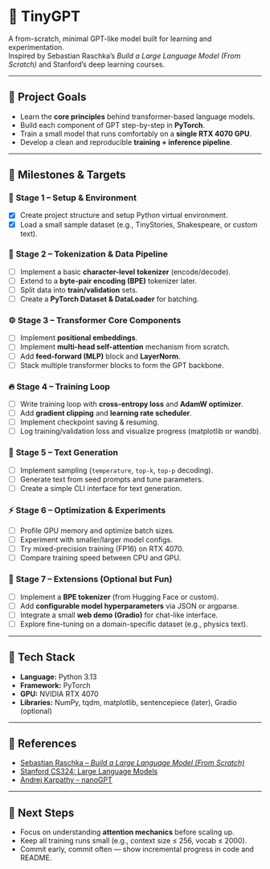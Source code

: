 # 🧠 TinyGPT

A from-scratch, minimal GPT-like model built for learning and experimentation.  
Inspired by Sebastian Raschka’s _Build a Large Language Model (From Scratch)_ and Stanford’s deep learning courses.

---

## 🎯 Project Goals

- Learn the **core principles** behind transformer-based language models.
- Build each component of GPT step-by-step in **PyTorch**.
- Train a small model that runs comfortably on a **single RTX 4070 GPU**.
- Develop a clean and reproducible **training + inference pipeline**.

---

## 🚀 Milestones & Targets

### 🧩 **Stage 1 – Setup & Environment**

- [x] Create project structure and setup Python virtual environment.
- [x] Load a small sample dataset (e.g., TinyStories, Shakespeare, or custom text).

### 🧠 **Stage 2 – Tokenization & Data Pipeline**

- [ ] Implement a basic **character-level tokenizer** (encode/decode).
- [ ] Extend to a **byte-pair encoding (BPE)** tokenizer later.
- [ ] Split data into **train/validation** sets.
- [ ] Create a **PyTorch Dataset & DataLoader** for batching.

### ⚙️ **Stage 3 – Transformer Core Components**

- [ ] Implement **positional embeddings**.
- [ ] Implement **multi-head self-attention** mechanism from scratch.
- [ ] Add **feed-forward (MLP)** block and **LayerNorm**.
- [ ] Stack multiple transformer blocks to form the GPT backbone.

### 🔥 **Stage 4 – Training Loop**

- [ ] Write training loop with **cross-entropy loss** and **AdamW optimizer**.
- [ ] Add **gradient clipping** and **learning rate scheduler**.
- [ ] Implement checkpoint saving & resuming.
- [ ] Log training/validation loss and visualize progress (matplotlib or wandb).

### 💬 **Stage 5 – Text Generation**

- [ ] Implement sampling (`temperature`, `top-k`, `top-p` decoding).
- [ ] Generate text from seed prompts and tune parameters.
- [ ] Create a simple CLI interface for text generation.

### ⚡ **Stage 6 – Optimization & Experiments**

- [ ] Profile GPU memory and optimize batch sizes.
- [ ] Experiment with smaller/larger model configs.
- [ ] Try mixed-precision training (FP16) on RTX 4070.
- [ ] Compare training speed between CPU and GPU.

### 🧪 **Stage 7 – Extensions (Optional but Fun)**

- [ ] Implement a **BPE tokenizer** (from Hugging Face or custom).
- [ ] Add **configurable model hyperparameters** via JSON or argparse.
- [ ] Integrate a small **web demo (Gradio)** for chat-like interface.
- [ ] Explore fine-tuning on a domain-specific dataset (e.g., physics text).

---

## 🧰 Tech Stack

- **Language:** Python 3.13
- **Framework:** PyTorch
- **GPU:** NVIDIA RTX 4070
- **Libraries:** NumPy, tqdm, matplotlib, sentencepiece (later), Gradio (optional)

---

## 📘 References

- [Sebastian Raschka – _Build a Large Language Model (From Scratch)_](https://sebastianraschka.com/llms-from-scratch/)
- [Stanford CS324: Large Language Models](https://online.stanford.edu/courses/cs336-language-modeling-scratch)
- [Andrej Karpathy – nanoGPT](https://github.com/karpathy/nanoGPT)

---

## 🧭 Next Steps

- Focus on understanding **attention mechanics** before scaling up.
- Keep all training runs small (e.g., context size ≤ 256, vocab ≤ 2000).
- Commit early, commit often — show incremental progress in code and README.
